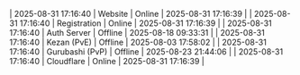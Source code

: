 | 2025-08-31 17:16:40 | Website | Online | 2025-08-31 17:16:39 |
| 2025-08-31 17:16:40 | Registration | Online | 2025-08-31 17:16:39 |
| 2025-08-31 17:16:40 | Auth Server | Offline | 2025-08-18 09:33:31 |
| 2025-08-31 17:16:40 | Kezan (PvE) | Offline | 2025-08-03 17:58:02 |
| 2025-08-31 17:16:40 | Gurubashi (PvP) | Offline | 2025-08-23 21:44:06 |
| 2025-08-31 17:16:40 | Cloudflare | Online | 2025-08-31 17:16:39 |
